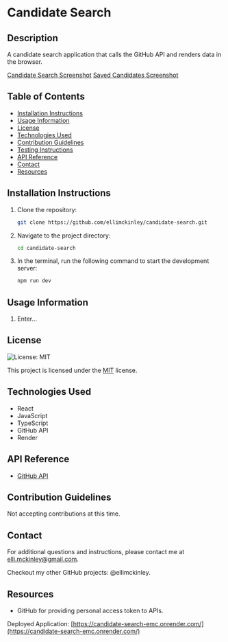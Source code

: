 # Candidate Search

## Description
A candidate search application that calls the GitHub API and renders data in the browser.

[Candidate Search Screenshot](./public/Candidate_Search.png)
[Saved Candidates Screenshot](./public/Saved_Candidates.png)

## Table of Contents
- [Installation Instructions](#installation-instructions)
- [Usage Information](#usage-information)
- [License](#license)
- [Technologies Used](#technologies-used)
- [Contribution Guidelines](#contribution-guidelines)
- [Testing Instructions](#testing-instructions)
- [API Reference](#api-reference)
- [Contact](#contact)
- [Resources](#resources)

## Installation Instructions
1. Clone the repository:
    ```bash
    git clone https://github.com/ellimckinley/candidate-search.git
    ```
2. Navigate to the project directory:
    ```bash
    cd candidate-search

3. In the terminal, run the following command to start the development server:
    ```bash
    npm run dev
    ```

## Usage Information
1. Enter...

## License
![License: MIT](https://img.shields.io/badge/License-MIT-yellow.svg)

This project is licensed under the [MIT](https://opensource.org/licenses/MIT) license.

## Technologies Used
- React
- JavaScript
- TypeScript
- GitHub API
- Render

## API Reference
- [GitHub API](https://api.github.com/)

## Contribution Guidelines
Not accepting contributions at this time.

## Contact
For additional questions and instructions, please contact me at [elli.mckinley@gmail.com](mailto:elli.mckinley@gmail.com).

Checkout my other GitHub projects: @ellimckinley.

## Resources
- GitHub for providing personal access token to APIs.

Deployed Application: [https://candidate-search-emc.onrender.com/](https://candidate-search-emc.onrender.com/)
